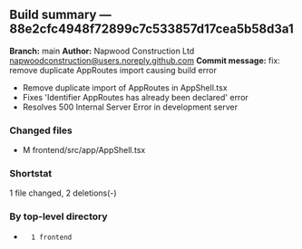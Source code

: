 ## Build summary — 88e2cfc4948f72899c7c533857d17cea5b58d3a1

**Branch:** main
**Author:** Napwood Construction Ltd <napwoodconstruction@users.noreply.github.com>
**Commit message:** fix: remove duplicate AppRoutes import causing build error

- Remove duplicate import of AppRoutes in AppShell.tsx
- Fixes 'Identifier AppRoutes has already been declared' error
- Resolves 500 Internal Server Error in development server

### Changed files
 - M	frontend/src/app/AppShell.tsx

### Shortstat
 1 file changed, 2 deletions(-)

### By top-level directory
 -       1 frontend
